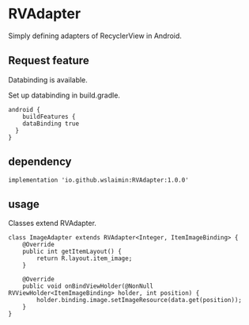 # RVAdapter
Simply defining adapters of RecyclerView in Android.



## Request feature

Databinding is available.

Set up databinding in build.gradle.

```
android {
	buildFeatures {
  	dataBinding true
  }
}
```



## dependency

```
implementation 'io.github.wslaimin:RVAdapter:1.0.0'
```

## usage

Classes extend RVAdapter.

```
class ImageAdapter extends RVAdapter<Integer, ItemImageBinding> {
    @Override
    public int getItemLayout() {
        return R.layout.item_image;
    }

    @Override
    public void onBindViewHolder(@NonNull RVViewHolder<ItemImageBinding> holder, int position) {
        holder.binding.image.setImageResource(data.get(position));
    }
}
```

